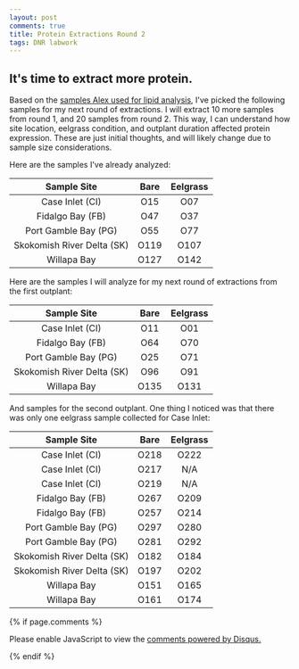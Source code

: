 ```yaml
---
layout: post
comments: true
title: Protein Extractions Round 2
tags: DNR labwork
---
```


## It's time to extract more protein.

Based on the [samples Alex used for lipid analysis](https://github.com/RobertsLab/project-oyster-oa/blob/master/data/DNR/Biomarker_proteomeCrossRef.xlsx), I've picked the following samples for my next round of extractions. I will extract 10 more samples from round 1, and 20 samples from round 2. This way, I can understand how site location, eelgrass condition, and outplant duration affected protein expression. These are just initial thoughts, and will likely change due to sample size considerations.

Here are the samples I've already analyzed:

|       **Sample Site**      | **Bare** | **Eelgrass** |
|:--------------------------:|:--------:|:------------:|
|       Case Inlet (CI)      |    O15   |      O07     |
|      Fidalgo Bay (FB)      |    O47   |      O37     |
|    Port Gamble Bay (PG)    |    O55   |      O77     |
| Skokomish River Delta (SK) |   O119   |     O107     |
|         Willapa Bay        |   O127   |     O142     |

Here are the samples I will analyze for my next round of extractions from the first outplant:

|       **Sample Site**      | **Bare** | **Eelgrass** |
|:--------------------------:|:--------:|:------------:|
|       Case Inlet (CI)      |    O11   |      O01     |
|      Fidalgo Bay (FB)      |    O64   |      O70     |
|    Port Gamble Bay (PG)    |    O25   |      O71     |
| Skokomish River Delta (SK) |    O96   |      O91     |
|         Willapa Bay        |   O135   |     O131     |

And samples for the second outplant. One thing I noticed was that there was only one eelgrass sample collected for Case Inlet:

|       **Sample Site**      | **Bare** | **Eelgrass** |
|:--------------------------:|:--------:|:------------:|
|       Case Inlet (CI)      |   O218   |     O222     |
|       Case Inlet (CI)      |   O217   |     N/A      |
|       Case Inlet (CI)      |   O219   |     N/A      |
|      Fidalgo Bay (FB)      |   O267   |     O209     |
|      Fidalgo Bay (FB)      |   O257   |     O214     |
|    Port Gamble Bay (PG)    |   O297   |     O280     |
|    Port Gamble Bay (PG)    |   O281   |     O292     |
| Skokomish River Delta (SK) |   O182   |     O184     |
| Skokomish River Delta (SK) |   O197   |     O202     |
|         Willapa Bay        |   O151   |     O165     |
|         Willapa Bay        |   O161   |     O174     |

{% if page.comments %}

<div id="disqus_thread"></div>
<script>

/**
*  RECOMMENDED CONFIGURATION VARIABLES: EDIT AND UNCOMMENT THE SECTION BELOW TO INSERT DYNAMIC VALUES FROM YOUR PLATFORM OR CMS.
*  LEARN WHY DEFINING THESE VARIABLES IS IMPORTANT: https://disqus.com/admin/universalcode/#configuration-variables*/
/*
var disqus_config = function () {
this.page.url = PAGE_URL;  // Replace PAGE_URL with your page's canonical URL variable
this.page.identifier = PAGE_IDENTIFIER; // Replace PAGE_IDENTIFIER with your page's unique identifier variable
};
*/
(function() { // DON'T EDIT BELOW THIS LINE
var d = document, s = d.createElement('script');
s.src = 'https://the-responsible-grad-student.disqus.com/embed.js';
s.setAttribute('data-timestamp', +new Date());
(d.head || d.body).appendChild(s);
})();
</script>
<noscript>Please enable JavaScript to view the <a href="https://disqus.com/?ref_noscript">comments powered by Disqus.</a></noscript>

{% endif %}

<script id="dsq-count-scr" src="//the-responsible-grad-student.disqus.com/count.js" async></script>

